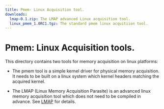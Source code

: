 ```yaml
---
title: Pmem- Linux Acquisition tool.
downloads:
  lmap-0.1.zip: The LMAP advanced Linux acquisition tool.
  linux_pmem_1.0RC1.tgz: The standard pmem linux acquitiion tool.
---
```


# Pmem: Linux Acquisition tools.

This directory contains two tools for memory acquisition on linux platforms:

* The pmem tool is a simple kernel driver for physical memory acquisition. It
  needs to be built on a linux system which kernel headers matching the acquired
  kernel.

* The LMAP (Linux Memory Acquisition Parasite) is an advanced linux memory acquisition tool which does not need to be compiled in advance. See [LMAP] for details.

[LMAP]: /docs/References/Presentations/LMAP-DFRWS_EU_2014.html
